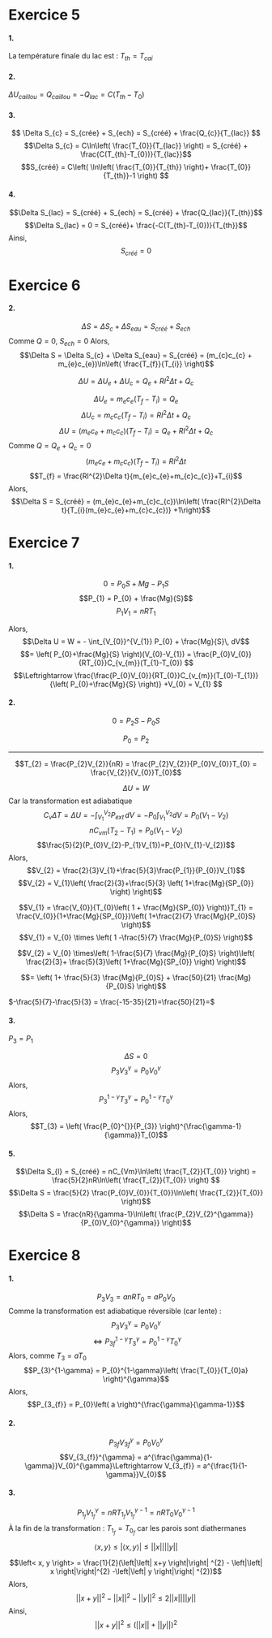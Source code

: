# Exercice 5
#### 1.
La température finale du lac est : $T_{th} = T_{cai}$

#### 2.
$\Delta U_{caillou} = Q_{caillou} = -Q_{lac} = C(T_{th}-T_0)$

#### 3.
$$
\Delta S_{c} = S_{crée} + S_{ech} = S_{créé} + \frac{Q_{c}}{T_{lac}}
$$
$$\Delta S_{c} = C\ln\left( \frac{T_{0}}{T_{lac}} \right) = S_{créé} + \frac{C(T_{th}-T_{0})}{T_{lac}}$$
$$S_{créé} = C\left( \ln\left( \frac{T_{0}}{T_{th}} \right)+ \frac{T_{0}}{T_{th}}-1 \right) $$
#### 4.
$$\Delta S_{lac} = S_{créé} + S_{ech} = S_{créé} + \frac{Q_{lac}}{T_{th}}$$
$$\Delta S_{lac} = 0 = S_{créé}+ \frac{-C(T_{th}-T_{0})}{T_{th}}$$
Ainsi, 
$$S_{créé} = 0 $$
# Exercice 6
#### 2.
$$
\Delta S = \Delta S_{c} + \Delta S_{eau} = S_{créé} + S_{ech}$$
Comme $Q= 0$, $S_{ech} = 0$
Alors, 
$$\Delta S = \Delta S_{c} + \Delta S_{eau} = S_{créé} = (m_{c}c_{c} + m_{e}c_{e})\ln\left( \frac{T_{f}}{T_{i}} \right)$$

$$\Delta U = \Delta U_{e} + \Delta U_{c} = Q_{e} + RI^{2}\Delta t + Q_{c}$$


$$\Delta U_{e} = m_{e}c_{e}(T_{f} - T_{i}) = Q_{e}$$
$$\Delta U_{c} = m_{c}c_{c}(T_{f}-T_{i}) = RI^{2}\Delta t + Q_{c}$$
$$\Delta U = (m_{e}c_{e} + m_{c}c_{c})(T_{f}-T_{i}) = Q_{e} + RI^{2}\Delta t + Q_{c}$$
Comme $Q = Q_{e} + Q_{c} = 0$
$$(m_{e}c_{e} + m_{c}c_{c})(T_{f}-T_{i}) = RI^{2}\Delta t$$
$$T_{f} = \frac{RI^{2}\Delta t}{m_{e}c_{e}+m_{c}c_{c}}+T_{i}$$
Alors, 
$$\Delta S = S_{créé} = (m_{e}c_{e}+m_{c}c_{c})\ln\left( \frac{RI^{2}\Delta t}{T_{i}(m_{e}c_{e}+m_{c}c_{c})} +1\right)$$
# Exercice 7
#### 1.
$$0 = P_{0}S + Mg - P_{1}S$$
$$P_{1} = P_{0} + \frac{Mg}{S}$$
$$P_{1}V_{1} = nRT_{1}$$



Alors, 
$$\Delta U = W = - \int_{V_{0}}^{V_{1}} P_{0} + \frac{Mg}{S}\, dV$$
$$= \left( P_{0}+\frac{Mg}{S} \right)(V_{0}-V_{1}) = \frac{P_{0}V_{0}}{RT_{0}}C_{v_{m}}(T_{1}-T_{0}) $$
$$\Leftrightarrow \frac{\frac{P_{0}V_{0}}{RT_{0}}C_{v_{m}}(T_{0}-T_{1})}{\left( P_{0}+\frac{Mg}{S} \right)} +V_{0} = V_{1} $$

#### 2.
$$
0 = P_{2}S - P_{0}S
$$

$$P_{0}=P_{2}$$
___
$$T_{2} = \frac{P_{2}V_{2}}{nR} = \frac{P_{2}V_{2}}{P_{0}V_{0}}T_{0} = \frac{V_{2}}{V_{0}}T_{0}$$

$$\Delta U = W$$
Car la transformation est adiabatique
$$C_{v} \Delta T = \Delta U = -\int_{V_{1}}^{V_{2}} P_{ext} \, dV = - P_{0}\int _{V_{1}}^{V_{2}} dV = P_{0}(V_{1}-V_{2}) $$
$$nC_{vm}(T_{2}-T_{1}) = P_{0}(V_{1}-V_{2})$$
$$\frac{5}{2}(P_{0}V_{2}-P_{1}V_{1})=P_{0}(V_{1}-V_{2})$$
Alors, 
$$V_{2} = \frac{2}{3}V_{1}+\frac{5}{3}\frac{P_{1}}{P_{0}}V_{1}$$
$$V_{2} = V_{1}\left( \frac{2}{3}+\frac{5}{3} \left( 1+\frac{Mg}{SP_{0}} \right) \right)$$

$$V_{1} = \frac{V_{0}}{T_{0}\left( 1 + \frac{Mg}{SP_{0}} \right)}T_{1} = \frac{V_{0}}{1+\frac{Mg}{SP_{0}}}\left( 1+\frac{2}{7} \frac{Mg}{P_{0}S} \right)$$
$$V_{1} = V_{0} \times \left( 1 -\frac{5}{7} \frac{Mg}{P_{0}S} \right)$$

$$V_{2} = V_{0} \times\left( 1-\frac{5}{7} \frac{Mg}{P_{0}S} \right)\left( \frac{2}{3}+ \frac{5}{3}\left( 1+\frac{Mg}{SP_{0}} \right) \right)$$

$$= \left( 1+ \frac{5}{3} \frac{Mg}{P_{0}S} + \frac{50}{21} \frac{Mg}{P_{0}S}  \right)$$

$-\frac{5}{7}-\frac{5}{3} = \frac{-15-35}{21}=\frac{50}{21}=$

#### 3.
$P_{3} = P_{1}$

$$\Delta S =0$$
$$P_{3}V_{3}^{\gamma}=P_{0}V_{0}^{\gamma}$$
Alors, 
$$P_{3}^{1-\gamma}T_{3}^{\gamma} = P_{0}^{1-\gamma}T_{0}^{\gamma}$$
Alors, 
$$T_{3} = \left(  \frac{P_{0}^{}}{P_{3}} \right)^{\frac{\gamma-1}{\gamma}}T_{0}$$

#### 5.
$$\Delta S_{l} = S_{créé} = nC_{Vm}\ln\left( \frac{T_{2}}{T_{0}} \right) = \frac{5}{2}nR\ln\left( \frac{T_{2}}{T_{0}} \right) $$
$$\Delta S = \frac{5}{2} \frac{P_{0}V_{0}}{T_{0}}\ln\left( \frac{T_{2}}{T_{0}} \right)$$
$$\Delta S = \frac{nR}{\gamma-1}\ln\left( \frac{P_{2}V_{2}^{\gamma}}{P_{0}V_{0}^{\gamma}} \right)$$

# Exercice 8
#### 1.
$$
P_{3}V_{3} = anRT_{0} = aP_{0}V_{0}
$$
Comme la transformation est adiabatique réversible (car lente) : 
$$P_{3}V_{3}^{\gamma} = P_{0}V_{0}^{\gamma}$$
$$\Leftrightarrow P_{3f}^{1-\gamma}T_{3}^{\gamma} = P_{0}^{1-\gamma}T_{0}^{\gamma}$$
Alors, comme $T_{3} = a T_{0}$
$$P_{3}^{1-\gamma} = P_{0}^{1-\gamma}\left( \frac{T_{0}}{T_{0}a} \right)^{\gamma}$$
Alors, 
$$P_{3_{f}} = P_{0}\left( a \right)^{\frac{\gamma}{\gamma-1}}$$
#### 2.
$$P_{3f}V_{3f}^{\gamma}= P_{0}V_{0}^{\gamma} $$
$$V_{3_{f}}^{\gamma} = a^{\frac{\gamma}{1-\gamma}}V_{0}^{\gamma}\Leftrightarrow V_{3_{f}} = a^{\frac{1}{1-\gamma}}V_{0}$$
#### 3.
$$P_{1_{f}}V_{1_{f}}^{\gamma} = nRT_{1_{f}}V_{1_{f}}^{\gamma-1}=nRT_{0}V_{0}^{\gamma-1}$$
À la fin de la transformation : $T_{1_{f}} = T_{0_{f}}$ car les parois sont diathermanes








$$
\left< x, y \right> \leq |\left< x, y \right>| \leq \left|\left| x \right|\right| \left|\left| y \right|\right|  
$$

$$\left< x, y \right>  = \frac{1}{2}(\left|\left| x+y \right|\right| ^{2} - \left|\left| x \right|\right|^{2} -\left|\left| y \right|\right| ^{2})$$
Alors, 
$$$$
$$\left|\left| x+y \right|\right| ^{2} -\left|\left| x \right|\right| ^{2} - \left|\left| y \right|\right| ^{2} \leq 2\left|\left| x \right|\right| \left|\left| y \right|\right| $$
Ainsi, 
$$\left|\left| x+y \right|\right| ^{2} \leq (\left|\left| x \right|\right|  + \left|\left| y \right|\right|)^{2}$$
